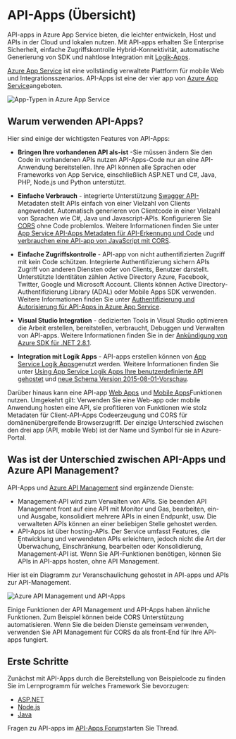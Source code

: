 <properties 
    pageTitle="API-Apps Einführung | Microsoft Azure" 
    description="Erfahren Sie, wie Azure App Service entwickeln, Host und RESTful-APIs verwenden." 
    services="app-service\api" 
    documentationCenter=".net" 
    authors="tdykstra" 
    manager="wpickett" 
    editor=""/>

<tags 
    ms.service="app-service-api" 
    ms.workload="web" 
    ms.tgt_pltfrm="na" 
    ms.devlang="na" 
    ms.topic="get-started-article" 
    ms.date="08/23/2016" 
    ms.author="rachelap"/>

# <a name="api-apps-overview"></a>API-Apps (Übersicht)

API-apps in Azure App Service bieten, die leichter entwickeln, Host und APIs in der Cloud und lokalen nutzen. Mit API-apps erhalten Sie Enterprise Sicherheit, einfache Zugriffskontrolle Hybrid-Konnektivität, automatische Generierung von SDK und nahtlose Integration mit [Logik-Apps](../app-service-logic/app-service-logic-what-are-logic-apps.md).

[Azure App Service](../app-service/app-service-value-prop-what-is.md) ist eine vollständig verwaltete Plattform für mobile Web und Integrationsszenarios. API-Apps ist eine der vier app von [Azure App Service](../app-service/app-service-value-prop-what-is.md)angeboten.

![App-Typen in Azure App Service](./media/app-service-api-apps-why-best-platform/appservicesuite.png)

## <a name="why-use-api-apps"></a>Warum verwenden API-Apps?

Hier sind einige der wichtigsten Features von API-Apps:

- **Bringen Ihre vorhandenen API als-ist** -Sie müssen ändern Sie den Code in vorhandenen APIs nutzen API-Apps-Code nur an eine API-Anwendung bereitstellen. Ihre API können alle Sprachen oder Frameworks von App Service, einschließlich ASP.NET und C#, Java, PHP, Node.js und Python unterstützt.

- **Einfache Verbrauch** - integrierte Unterstützung [Swagger API-](http://swagger.io/) Metadaten stellt APIs einfach von einer Vielzahl von Clients angewendet.  Automatisch generieren von Clientcode in einer Vielzahl von Sprachen wie C#, Java und Javascript-APIs. Konfigurieren Sie [CORS](app-service-api-cors-consume-javascript.md) ohne Code problemlos. Weitere Informationen finden Sie unter [App Service API-Apps Metadaten für API-Erkennung und Code](app-service-api-metadata.md) und [verbrauchen eine API-app von JavaScript mit CORS](app-service-api-cors-consume-javascript.md). 

- **Einfache Zugriffskontrolle** - API-app von nicht authentifizierten Zugriff mit kein Code schützen. Integrierte Authentifizierung sichern APIs Zugriff von anderen Diensten oder von Clients, Benutzer darstellt. Unterstützte Identitäten zählen Active Directory Azure, Facebook, Twitter, Google und Microsoft Account. Clients können Active Directory-Authentifizierung Library (ADAL) oder Mobile Apps SDK verwenden. Weitere Informationen finden Sie unter [Authentifizierung und Autorisierung für API-Apps in Azure App Service](app-service-api-authentication.md).

- **Visual Studio Integration** - dedizierten Tools in Visual Studio optimieren die Arbeit erstellen, bereitstellen, verbraucht, Debuggen und Verwalten von API-apps. Weitere Informationen finden Sie in der [Ankündigung von Azure SDK für .NET 2.8.1](/blog/announcing-azure-sdk-2-8-1-for-net/).

- **Integration mit Logik Apps** - API-apps erstellen können von [App Service Logik Apps](../app-service-logic/app-service-logic-what-are-logic-apps.md)genutzt werden.  Weitere Informationen finden Sie unter [Using App Service Logik Apps Ihre benutzerdefinierte API gehostet](../app-service-logic/app-service-logic-custom-hosted-api.md) und [neue Schema Version 2015-08-01-Vorschau](../app-service-logic/app-service-logic-schema-2015-08-01.md).

Darüber hinaus kann eine API-app [Web Apps](../app-service-web/app-service-web-overview.md) und [Mobile Apps](../app-service-mobile/app-service-mobile-value-prop.md)Funktionen nutzen. Umgekehrt gilt: Verwenden Sie eine Web-app oder mobile Anwendung hosten eine API, sie profitieren von Funktionen wie stolz Metadaten für Client-API-Apps Codeerzeugung und CORS für domänenübergreifende Browserzugriff. Der einzige Unterschied zwischen den drei app (API, mobile Web) ist der Name und Symbol für sie in Azure-Portal.

## <a name="whats-the-difference-between-api-apps-and-azure-api-management"></a>Was ist der Unterschied zwischen API-Apps und Azure API Management?

API-Apps und [Azure API Management](../api-management/api-management-key-concepts.md) sind ergänzende Dienste:

* Management-API wird zum Verwalten von APIs. Sie beenden API Management front auf eine API mit Monitor und Gas, bearbeiten, ein- und Ausgabe, konsolidiert mehrere APIs in einen Endpunkt, usw. Die verwalteten APIs können an einer beliebigen Stelle gehostet werden.
* API-Apps ist über hosting-APIs. Der Service umfasst Features, die Entwicklung und verwendeten APIs erleichtern, jedoch nicht die Art der Überwachung, Einschränkung, bearbeiten oder Konsolidierung, Management-API ist. Wenn Sie API-Funktionen benötigen, können Sie APIs in API-apps hosten, ohne API Management.

Hier ist ein Diagramm zur Veranschaulichung gehostet in API-apps und APIs zur API-Management.

![Azure API Management und API-Apps](./media/app-service-api-apps-why-best-platform/apia-apim.png)

Einige Funktionen der API Management und API-Apps haben ähnliche Funktionen.  Zum Beispiel können beide CORS Unterstützung automatisieren. Wenn Sie die beiden Dienste gemeinsam verwenden, verwenden Sie API Management für CORS da als front-End für Ihre API-apps fungiert. 

## <a name="getting-started"></a>Erste Schritte

Zunächst mit API-Apps durch die Bereitstellung von Beispielcode zu finden Sie im Lernprogramm für welches Framework Sie bevorzugen:

* [ASP.NET](app-service-api-dotnet-get-started.md) 
* [Node.js](app-service-api-nodejs-api-app.md) 
* [Java](app-service-api-java-api-app.md) 

Fragen zu API-apps im [API-Apps Forum](https://social.msdn.microsoft.com/Forums/en-US/home?forum=AzureAPIApps)starten Sie Thread. 
